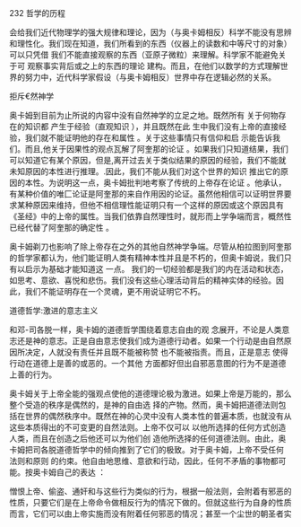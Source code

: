 232 哲学的历程

会给我们近代物理学的强大规律和理论，因为（与奥卡姆相反）科学不能没有思辨和理性化。我们现在知道，我们所看到的东西（仪器上的读数和中等尺寸的对象）可以只凭借 我们不能直接观察的东西（亚原子微粒）来理解。科学家不能避免关于可 观察事实背后或之上的东西的理论 建构。而且，在他们以数学的方式理解世界的努力中，近代科学家假设（与奥卡姆相反）世界中存在逻辑必然的关系。

拒斥€然神学

奥卡姆到目前为止所说的内容中没有自然神学的立足之地。既然所有 关于何物存在的知识都 产生于经验（直观知识 ），并且既然在此 生中我们没有上帝的直接经验，我们就不能证明他的存在和属性 。关于这些事情只有信仰和启 示能告诉我们。而且,他关于因果性的观点瓦解了阿奎那的论证 。如果我们只知道结果，我们可以知道它有某个原因，但是,离开过去关于类似结果的原因的经验，我们不能就未知原因的本性进行推理。.因此，我们不能从我们对这个世界的知识 推出它的原因的本性。为说明这一点，奥卡姆批判地考察了传统的上帝存在论证 。他承认，有某种价值的唯匚论证是阿奎那的来自作用因的论证。虽然他相信可以证明世界要求某种原因来维持，但他不相信理性能证明只有一个这样的原因或这个原因具有《圣经》中的上帝的属性。当我们依靠自然理性时，就形而上学争端而言，概然性已经代替了阿奎那的确定性 。

奥卡姆剃刀也影响了除上帝存在之外的其他自然神学争端。尽管从柏拉图到阿奎那的哲学家都认为，他们能证明人类有精神本性并且是不朽的，但奥卡姆说，我们只有以启示为基础才能知道这 一点。 我们的一切经验都是我们的内在活动和状态，如思考、意欲、喜悦和悲伤。我们没有这些心理活动背后的精神实体的经验。因此，我们不能证明存在一个灵魂，更不用说证明它不朽。

道德哲学:激进的意志主义

和邓-司各脱一样，奥卡姆的道德哲学围绕着意志自由的观 念展开，不论是人类意志还是神的意志。正是自由意志使我们成为道德行动者。如果一个行动是由自然原因所决定，人就没有责任并且既不能被称赞 也不能被指责。而且，正是意志 使得行动在道德上是善的或恶的。一个其他 方面都好但出自邪恶意图的行为不是道德上善的行为。

奥卡姆关于上帝全能的强观点使他的道德理论极为激进。如果上帝是万能的，那么整个受造的秩序是偶然的，是神的自由选 择的产物。然而，奥卡姆把道德法则包括在世界的偶然秩序中。既然在神的心灵中没有人类本性的普遍本质，也就没有从这些本质得出的不可变更的自然法则。上帝不仅可以 以他所选择的任何方式创造人类，而且在创造之后他还可以为他们创 造他所选择的任何道德法则。由此，奥卡姆把司各脱道德哲学中的倾向推到了它们的极致。对于奥卡姆，上帝不受任何 法则和原则 的约束。他自由地思维、意欲和行动，因此，任何不矛盾的事物都可能。按奥卡姆自己的表达 ：

憎恨上帝、偷盗、通奸和与这些行为类似的行为，根据一般法则，会附着有邪恶的性质，只要它们是在上帝命令做相反行为的情况下做的。但就这些行为自身的性质而言，它们可以由上帝实施而没有附着任何邪恶的情况；甚至一个尘世的朝圣者实